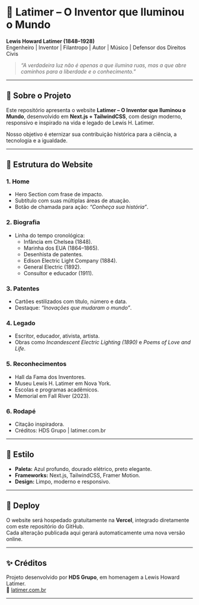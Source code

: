 
# 🌟 Latimer – O Inventor que Iluminou o Mundo  

**Lewis Howard Latimer (1848–1928)**  
Engenheiro | Inventor | Filantropo | Autor | Músico | Defensor dos Direitos Civis  

> *“A verdadeira luz não é apenas a que ilumina ruas, mas a que abre caminhos para a liberdade e o conhecimento.”*  

---

## 🔦 Sobre o Projeto
Este repositório apresenta o website **Latimer – O Inventor que Iluminou o Mundo**, desenvolvido em **Next.js + TailwindCSS**, com design moderno, responsivo e inspirado na vida e legado de Lewis H. Latimer.  

Nosso objetivo é eternizar sua contribuição histórica para a ciência, a tecnologia e a igualdade.  

---

## 📑 Estrutura do Website  

### 1. **Home**
- Hero Section com frase de impacto.  
- Subtítulo com suas múltiplas áreas de atuação.  
- Botão de chamada para ação: *“Conheça sua história”*.  

### 2. **Biografia**
- Linha do tempo cronológica:
  - Infância em Chelsea (1848).  
  - Marinha dos EUA (1864–1865).  
  - Desenhista de patentes.  
  - Edison Electric Light Company (1884).  
  - General Electric (1892).  
  - Consultor e educador (1911).  

### 3. **Patentes**
- Cartões estilizados com título, número e data.  
- Destaque: *“Inovações que mudaram o mundo”*.  

### 4. **Legado**
- Escritor, educador, ativista, artista.  
- Obras como *Incandescent Electric Lighting (1890)* e *Poems of Love and Life*.  

### 5. **Reconhecimentos**
- Hall da Fama dos Inventores.  
- Museu Lewis H. Latimer em Nova York.  
- Escolas e programas acadêmicos.  
- Memorial em Fall River (2023).  

### 6. **Rodapé**
- Citação inspiradora.  
- Créditos: HDS Grupo | latimer.com.br  

---

## 🎨 Estilo
- **Paleta:** Azul profundo, dourado elétrico, preto elegante.  
- **Frameworks:** Next.js, TailwindCSS, Framer Motion.  
- **Design:** Limpo, moderno e responsivo.  

---

## 🚀 Deploy
O website será hospedado gratuitamente na **Vercel**, integrado diretamente com este repositório do GitHub.  
Cada alteração publicada aqui gerará automaticamente uma nova versão online.  

---

## ✨ Créditos
Projeto desenvolvido por **HDS Grupo**, em homenagem a Lewis Howard Latimer.  
📍 [latimer.com.br](http://latimer.com.br)  

---


